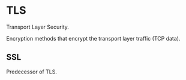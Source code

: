 # TLS

Transport Layer Security.

Encryption methods that encrypt the transport layer traffic (TCP data).

## SSL

Predecessor of TLS.
